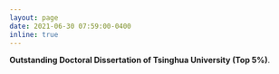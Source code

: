 ```yaml
---
layout: page
date: 2021-06-30 07:59:00-0400
inline: true
---
```


<b>Outstanding Doctoral Dissertation of Tsinghua University (Top 5%)</b>.